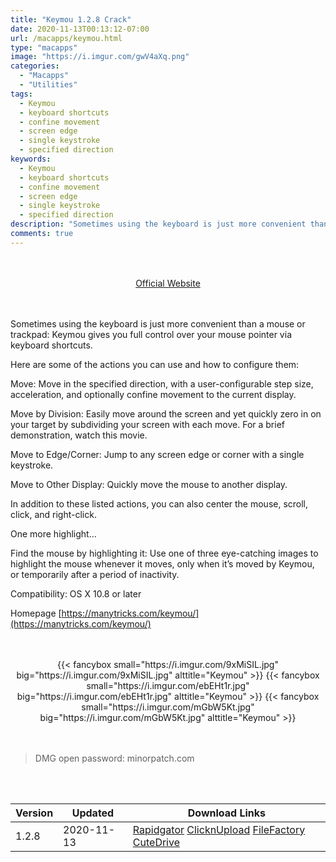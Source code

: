 ```yaml
---
title: "Keymou 1.2.8 Crack"
date: 2020-11-13T00:13:12-07:00
url: /macapps/keymou.html
type: "macapps"
image: "https://i.imgur.com/gwV4aXq.png"
categories:
  - "Macapps"
  - "Utilities"
tags:
  - Keymou
  - keyboard shortcuts
  - confine movement
  - screen edge
  - single keystroke
  - specified direction
keywords:
  - Keymou
  - keyboard shortcuts
  - confine movement
  - screen edge
  - single keystroke
  - specified direction
description: "Sometimes using the keyboard is just more convenient than a mouse or trackpad: Keymou gives you full control over your mouse pointer via keyboard shortcuts"
comments: true
---
```


<br/>
<br/>
<center>
<a href="https://manytricks.com/keymou/" target="blank"><div class="border border-blue-500 rounded-lg transition duration-500 
    ease-in-out w-48 text-lg text-blue-500 text-center hover:bg-blue-500 hover:text-white">
  Official Website 
</div></a>
</center>
<br/>
<br/>

Sometimes using the keyboard is just more convenient than a mouse or trackpad: Keymou gives you full control over your mouse pointer via keyboard shortcuts.

Here are some of the actions you can use and how to configure them:

Move: Move in the specified direction, with a user-configurable step size, acceleration, and optionally confine movement to the current display.

Move by Division: Easily move around the screen and yet quickly zero in on your target by subdividing your screen with each move. For a brief demonstration, watch this movie.

Move to Edge/Corner: Jump to any screen edge or corner with a single keystroke.

Move to Other Display: Quickly move the mouse to another display.

In addition to these listed actions, you can also center the mouse, scroll, click, and right-click.

One more highlight…

Find the mouse by highlighting it: Use one of three eye-catching images to highlight the mouse whenever it moves, only when it’s moved by Keymou, or temporarily after a period of inactivity.

Compatibility: OS X 10.8 or later

Homepage [https://manytricks.com/keymou/](https://manytricks.com/keymou/)

<script async src="https://pagead2.googlesyndication.com/pagead/js/adsbygoogle.js"></script>
<ins class="adsbygoogle"
     style="display:block; text-align:center;"
     data-ad-layout="in-article"
     data-ad-format="fluid"
     data-ad-client="ca-pub-8746275014476192"
     data-ad-slot="5144997159"></ins>
<script>
     (adsbygoogle = window.adsbygoogle || []).push({});
</script>
<br/>
<br/>


<center>
<div class="w-full grid grid-cols-3 flex gap-2">
{{< fancybox small="https://i.imgur.com/9xMiSIL.jpg" big="https://i.imgur.com/9xMiSIL.jpg" alttitle="Keymou" >}}
{{< fancybox small="https://i.imgur.com/ebEHt1r.jpg" big="https://i.imgur.com/ebEHt1r.jpg" alttitle="Keymou" >}}
{{< fancybox small="https://i.imgur.com/mGbW5Kt.jpg" big="https://i.imgur.com/mGbW5Kt.jpg" alttitle="Keymou" >}}
</div>
</center>

<br/>
<br/>


> DMG open password: minorpatch.com

<br/>
<br/>
<div id="history_version" class="history_version">

| Version | Updated | Download Links |
| ---- | ---- | ---- |
| 1.2.8 | 2020-11-13 | [Rapidgator](https://ouo.io/vg9ICc)   [ClicknUpload](https://ouo.io/F0C1hc)   [FileFactory](https://ouo.io/hKse62)   [CuteDrive](https://ouo.io/zLz2QB) |

</div>
